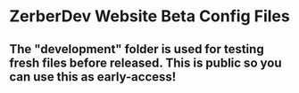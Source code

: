 # ZerberDev Website Beta Config Files
## The "development" folder is used for testing fresh files before released. This is public so you can use this as early-access!
